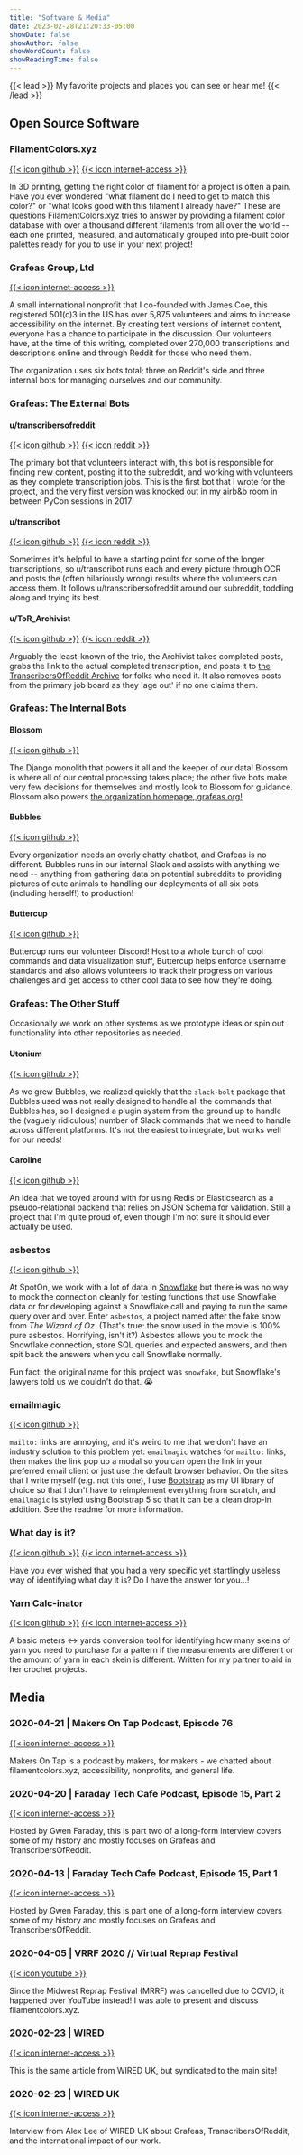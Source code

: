 ```yaml
---
title: "Software & Media"
date: 2023-02-28T21:20:33-05:00
showDate: false
showAuthor: false
showWordCount: false
showReadingTime: false
---
```


{{< lead >}}
My favorite projects and places you can see or hear me!
{{< /lead >}}

## Open Source Software

### FilamentColors.xyz

[{{< icon github >}}](https://github.com/itsthejoker/filamentcolors.xyz) [{{< icon internet-access >}}](https://filamentcolors.xyz)

In 3D printing, getting the right color of filament for a project is often a pain. Have you ever wondered "what filament do I need to get to match this color?" or "what looks good with this filament I already have?" These are questions FilamentColors.xyz tries to answer by providing a filament color database with over a thousand different filaments from all over the world -- each one printed, measured, and automatically grouped into pre-built color palettes ready for you to use in your next project!

### Grafeas Group, Ltd

[{{< icon internet-access >}}](https://grafeas.org)

A small international nonprofit that I co-founded with James Coe, this registered 501(c)3 in the US has over 5,875 volunteers and aims to increase accessibility on the internet. By creating text versions of internet content, everyone has a chance to participate in the discussion. Our volunteers have, at the time of this writing, completed over 270,000 transcriptions and descriptions online and through Reddit for those who need them.

The organization uses six bots total; three on Reddit's side and three internal bots for managing ourselves and our community.

### Grafeas: The External Bots

#### u/transcribersofreddit

[{{< icon github >}}](https://github.com/grafeasgroup/tor) [{{< icon reddit >}}](https://reddit.com/u/transcribersofreddit)

The primary bot that volunteers interact with, this bot is responsible for finding new content, posting it to the subreddit, and working with volunteers as they complete transcription jobs. This is the first bot that I wrote for the project, and the very first version was knocked out in my airb&b room in between PyCon sessions in 2017!

#### u/transcribot

[{{< icon github >}}](https://github.com/grafeasgroup/tor_ocr) [{{< icon reddit >}}](https://reddit.com/u/transcribot)

Sometimes it's helpful to have a starting point for some of the longer transcriptions, so u/transcribot runs each and every picture through OCR and posts the (often hilariously wrong) results where the volunteers can access them. It follows u/transcribersofreddit around our subreddit, toddling along and trying its best.

#### u/ToR_Archivist

[{{< icon github >}}](https://github.com/grafeasgroup/tor_archivist) [{{< icon reddit >}}](https://reddit.com/u/tor_archivist)

Arguably the least-known of the trio, the Archivist takes completed posts, grabs the link to the actual completed transcription, and posts it to [the TranscribersOfReddit Archive](https://reddit.com/r/ToR_Archive) for folks who need it. It also removes posts from the primary job board as they 'age out' if no one claims them.

### Grafeas: The Internal Bots

#### Blossom

[{{< icon github >}}](https://github.com/grafeasgroup/blossom)

The Django monolith that powers it all and the keeper of our data! Blossom is where all of our central processing takes place; the other five bots make very few decisions for themselves and mostly look to Blossom for guidance. Blossom also powers [the organization homepage, grafeas.org!](https://grafeas.org)

#### Bubbles

[{{< icon github >}}](https://github.com/grafeasgroup/bubbles)

Every organization needs an overly chatty chatbot, and Grafeas is no different. Bubbles runs in our internal Slack and assists with anything we need -- anything from gathering data on potential subreddits to providing pictures of cute animals to handling our deployments of all six bots (including herself!) to production!

#### Buttercup

[{{< icon github >}}](https://github.com/grafeasgroup/buttercup)

Buttercup runs our volunteer Discord! Host to a whole bunch of cool commands and data visualization stuff, Buttercup helps enforce username standards and also allows volunteers to track their progress on various challenges and get access to other cool data to see how they're doing.

### Grafeas: The Other Stuff

Occasionally we work on other systems as we prototype ideas or spin out functionality into other repositories as needed.

#### Utonium

[{{< icon github >}}](https://github.com/grafeasgroup/utonium)

As we grew Bubbles, we realized quickly that the `slack-bolt` package that Bubbles used was not really designed to handle all the commands that Bubbles has, so I designed a plugin system from the ground up to handle the (vaguely ridiculous) number of Slack commands that we need to handle across different platforms. It's not the easiest to integrate, but works well for our needs!

#### Caroline

[{{< icon github >}}](https://github.com/grafeasgroup/caroline)

An idea that we toyed around with for using Redis or Elasticsearch as a pseudo-relational backend that relies on JSON Schema for validation. Still a project that I'm quite proud of, even though I'm not sure it should ever actually be used.

### asbestos

[{{< icon github >}}](https://github.com/spotoninc/asbestos)

At SpotOn, we work with a lot of data in [Snowflake](https://www.snowflake.com) but there ~~is~~ was no way to mock the connection cleanly for testing functions that use Snowflake data or for developing against a Snowflake call and paying to run the same query over and over. Enter `asbestos`, a project named after the fake snow from _The Wizard of Oz_. (That's true: the snow used in the movie is 100% pure asbestos. Horrifying, isn't it?) Asbestos allows you to mock the Snowflake connection, store SQL queries and expected answers, and then spit back the answers when you call Snowflake normally.

Fun fact: the original name for this project was `snowfake`, but Snowflake's lawyers told us we couldn't do that. :sob:

### emailmagic

[{{< icon github >}}](https://github.com/itsthejoker/emailmagic)

`mailto:` links are annoying, and it's weird to me that we don't have an industry solution to this problem yet. `emailmagic` watches for `mailto:` links, then makes the link pop up a modal so you can open the link in your preferred email client or just use the default browser behavior. On the sites that I write myself (e.g. not this one), I use [Bootstrap](https://getbootstrap.com/) as my UI library of choice so that I don't have to reimplement everything from scratch, and `emailmagic` is styled using Bootstrap 5 so that it can be a clean drop-in addition. See the readme for more information.

### What day is it?

[{{< icon github >}}](https://github.com/itsthejoker/emailmagic) [{{< icon internet-access >}}](https://itsthejoker.github.io/whatdayisit)

Have you ever wished that you had a very specific yet startlingly useless way of identifying what day it is? Do I have the answer for you...!

### Yarn Calc-inator

[{{< icon github >}}](https://github.com/itsthejoker/yarncalcinator) [{{< icon internet-access >}}](https://itsthejoker.github.io/yarncalcinator)

A basic meters <-> yards conversion tool for identifying how many skeins of yarn you need to purchase for a pattern if the measurements are different or the amount of yarn in each skein is different. Written for my partner to aid in her crochet projects.

## Media

### 2020-04-21 | Makers On Tap Podcast, Episode 76

[{{< icon internet-access >}}](http://www.makersontap.com/e/mot-076-joe-the-filament-librarian/)

Makers On Tap is a podcast by makers, for makers - we chatted about filamentcolors.xyz, accessibility, nonprofits, and general life.

### 2020-04-20 | Faraday Tech Cafe Podcast, Episode 15, Part 2

[{{< icon internet-access >}}](https://faradaytechcafe.podbean.com/e/episode-15-part-2-accessibility-on-the-web-and-in-coding-schools-with-joe-kaufeld/)

Hosted by Gwen Faraday, this is part two of a long-form interview covers some of my history and mostly focuses on Grafeas and TranscribersOfReddit.

### 2020-04-13 | Faraday Tech Cafe Podcast, Episode 15, Part 1

[{{< icon internet-access >}}](https://faradaytechcafe.podbean.com/e/episode-15-internet-accessibility-for-developers-with-joe-kaufeld/)

Hosted by Gwen Faraday, this is part one of a long-form interview covers some of my history and mostly focuses on Grafeas and TranscribersOfReddit.

### 2020-04-05 | VRRF 2020 // Virtual Reprap Festival

[{{< icon youtube >}}](https://www.youtube.com/watch?v=EzypNyAK3Xc&feature=youtu.be&t=1327)

Since the Midwest Reprap Festival (MRRF) was cancelled due to COVID, it happened over YouTube instead! I was able to present and discuss filamentcolors.xyz.

### 2020-02-23 | WIRED

[{{< icon internet-access >}}](https://www.wired.com/story/online-altruists-are-making-reddit-more-accessible/)

This is the same article from WIRED UK, but syndicated to the main site!

### 2020-02-23 | WIRED UK

[{{< icon internet-access >}}](https://www.wired.co.uk/article/transcribers-of-reddit)

Interview from Alex Lee of WIRED UK about Grafeas, TranscribersOfReddit, and the international impact of our work.